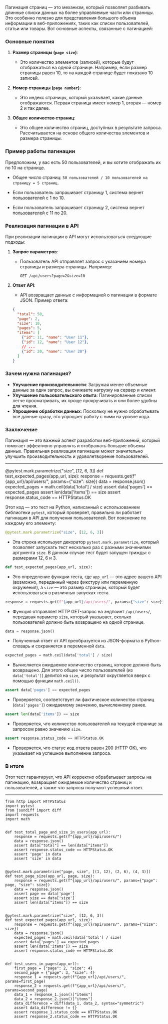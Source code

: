 Пагинация страниц — это механизм, который позволяет разбивать длинные списки данных на более управляемые части или страницы. Это особенно полезно для представления большого объема информации в веб-приложениях, таких как списки пользователей, статьи или товары. Вот основные аспекты, связанные с пагинацией:

### Основные понятия

1. **Размер страницы (`page size`)**:
   - Это количество элементов (записей), которые будут отображаться на одной странице. Например, если размер страницы равен 10, то на каждой странице будет показано 10 записей.

2. **Номер страницы (`page number`)**:
   - Это индекс страницы, который указывает, какие данные отображаются. Первая страница имеет номер 1, вторая — номер 2 и так далее.

3. **Общее количество страниц**:
   - Это общее количество страниц, доступных в результате запроса. Рассчитывается на основе общего количества элементов и размера страницы.

### Пример работы пагинации

Предположим, у вас есть 50 пользователей, и вы хотите отображать их по 10 на странице. 

- Общее число страниц: `50 пользователей / 10 пользователей на страницу = 5 страниц`.
  
- Если пользователь запрашивает страницу 1, система вернет пользователей с 1 по 10.
  
- Если пользователь запрашивает страницу 2, система вернет пользователей с 11 по 20.

### Реализация пагинации в API

При реализации пагинации в API могут использоваться следующие подходы:

1. **Запрос параметров**:
   - Пользователь API отправляет запрос с указанием номера страницы и размера страницы. Например: 
     ```
     GET /api/users?page=2&size=10
     ```

2. **Ответ API**:
   - API возвращает данные с информацией о пагинации в формате JSON. Пример ответа:
   ```json
   {
     "total": 50,
     "page": 2,
     "size": 10,
     "pages": 5,
     "items": [
       {"id": 11, "name": "User 11"},
       {"id": 12, "name": "User 12"},
       // ...
       {"id": 20, "name": "User 20"}
     ]
   }
   ```

### Зачем нужна пагинация?

- **Улучшение производительности**: Загружая менее объемные данные за один запрос, вы снижаете нагрузку на сервер и клиент.
- **Улучшение пользовательского опыта**: Пагинированные списки легче просматривать, их проще прокручивать и они более удобны для чтения.
- **Упрощение обработки данных**: Поскольку не нужно обрабатывать все данные сразу, это упрощает работу с ними на уровне кода.

### Заключение

Пагинация — это важный аспект разработки веб-приложений, который помогает эффективно управлять и отображать большие объемы данных. Правильная реализация пагинации может значительно улучшить производительность и удоволетворение пользователей.
___________________

@pytest.mark.parametrize("size", [12, 6, 3]) def test_expected_pages(app_url, size): response = requests.get(f"{app_url}/api/users/", params={"size": size}) data = response.json() expected_pages = math.ceil(data['total'] / size) assert data['pages'] == expected_pages assert len(data['items']) == size assert response.status_code == HTTPStatus.OK

Этот код — это тест на Python, написанный с использованием библиотеки `pytest`, который проверяет, правильно ли работает пагинация в API для получения пользователей. Вот пояснение по каждому его элементу:

```python
@pytest.mark.parametrize("size", [12, 6, 3])
```
- Эта строка использует декоратор `pytest.mark.parametrize`, который позволяет запускать тест несколько раз с разными значениями аргумента `size`. В данном случае тест будет запущен трижды: с размерами 12, 6 и 3.

```python
def test_expected_pages(app_url, size):
```
- Это определение функции теста, где `app_url` — это адрес вашего API (возможно, переданный через фикстуру или переменную окружения), а `size` — это размер страницы, который будет использоваться в различных запусках теста.

```python
response = requests.get(f"{app_url}/api/users/", params={"size": size})
```
- Функция отправляет HTTP GET-запрос на эндпоинт `/api/users/`, передавая параметр `size`, который указывает, сколько пользователей должно быть возвращено на одной странице.

```python
data = response.json()
```
- Полученный ответ от API преобразуется из JSON-формата в Python-словарь и сохраняется в переменной `data`.

```python
expected_pages = math.ceil(data['total'] / size)
```
- Вычисляется ожидаемое количество страниц, которое должно быть возвращено. Для этого общее число пользователей (из `data['total']`) делится на `size`, и результат округляется вверх с помощью функции `math.ceil()`.

```python
assert data['pages'] == expected_pages
```
- Проверяется, соответствует ли фактическое количество страниц (`data['pages']`) ожидаемому значению, вычисленному ранее.

```python
assert len(data['items']) == size
```
- Проверяется, что количество пользователей на текущей странице за запросом равно значению `size`.

```python
assert response.status_code == HTTPStatus.OK
```
- Проверяется, что статус код ответа равен 200 (HTTP OK), что указывает на успешное выполнение запроса.

### В итоге
Этот тест гарантирует, что API корректно обрабатывает запросы на пагинацию, возвращает ожидаемое количество страниц и пользователей, а также что запросы получают успешный ответ.
_____________________
```
from http import HTTPStatus
import pytest
from jsondiff import diff
import requests
import math


def test_total_page_and_size_in_users(app_url):
    response = requests.get(f"{app_url}/api/users/")
    data = response.json()
    assert data["total"] == len(data["items"])
    assert response.status_code == HTTPStatus.OK
    assert 'page' in data
    assert 'size' in data


@pytest.mark.parametrize("page, size", [(1, 12), (2, 6), (4, 3)])
def test_page_size(app_url, page, size):
    response = requests.get(f"{app_url}/api/users/", params={"page": page, "size": size})
    data = response.json()
    assert page == data['page']
    assert size == data['size']
    assert len(data["items"]) == size


@pytest.mark.parametrize("size", [12, 6, 3])
def test_expected_pages(app_url, size):
    response = requests.get(f"{app_url}/api/users/", params={"size": size})
    data = response.json()
    expected_pages = math.ceil(data['total'] / size)
    assert data['pages'] == expected_pages
    assert len(data['items']) == size
    assert response.status_code == HTTPStatus.OK


def test_users_in_pages(app_url):
    first_page = {"page": 2, "size": 4}
    second_page = {"page": 3, "size": 4}
    response_1 = requests.get(f"{app_url}/api/users/", params=first_page)
    response_2 = requests.get(f"{app_url}/api/users/", params=second_page)
    data_1 = response_1.json()["items"]
    data_2 = response_2.json()["items"]
    data_difference = diff(data_1, data_2, syntax="symmetric")
    assert data_difference != {}
    assert response_1.status_code == HTTPStatus.OK
    assert response_2.status_code == HTTPStatus.OK
```

